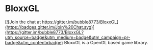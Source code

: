 # BloxxGL

[![Join the chat at https://gitter.im/bubble8773/BloxxGL](https://badges.gitter.im/Join%20Chat.svg)](https://gitter.im/bubble8773/BloxxGL?utm_source=badge&utm_medium=badge&utm_campaign=pr-badge&utm_content=badge)
BloxxGL is a OpenGL based game library.
